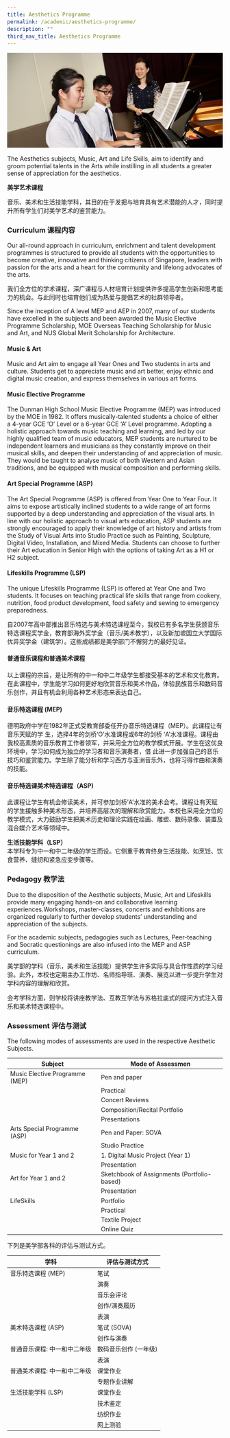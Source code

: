 ```yaml
---
title: Aesthetics Programme
permalink: /academic/aesthetics-programme/
description: ""
third_nav_title: Aesthetics Programme
---
```

![](/images/Homepage/masthead-academic-aesthetics.jpg)

The Aesthetics subjects, Music, Art and Life Skills, aim to identify and groom potential talents in the Arts while instilling in all students a greater sense of appreciation for the aesthetics.

**美学艺术课程**

音乐、美术和生活技能学科，其目的在于发掘与培育具有艺术潜能的人才，同时提升所有学生们对美学艺术的鉴赏能力。

### **Curriculum 课程内容**

Our all-round approach in curriculum, enrichment and talent development programmes is structured to provide all students with the opportunities to become creative, innovative and thinking citizens of Singapore, leaders with passion for the arts and a heart for the community and lifelong advocates of the arts.

我们全方位的学术课程，深广课程与人材培育计划提供许多提高学生创新和思考能力的机会。与此同时也培育他们成为热爱与提倡艺术的社群领导者。


Since the inception of A level MEP and AEP in 2007, many of our students have excelled in the subjects and been awarded the Music Elective Programme Scholarship, MOE Overseas Teaching Scholarship for Music and Art, and NUS Global Merit Scholarship for Architecture.  

#### **Music & Art**

Music and Art aim to engage all Year Ones and Two students in arts and culture. Students get to appreciate music and art better, enjoy ethnic and digital music creation, and express themselves in various art forms. 

#### **Music Elective Programme**
The Dunman High School Music Elective Programme (MEP) was introduced by the MOE in 1982. It offers musically-talented students a choice of either a 4-year GCE ‘O’ Level or a 6-year GCE ‘A’ Level programme. Adopting a holistic approach towards music teaching and learning, and led by our highly qualified team of music educators, MEP students are nurtured to be independent learners and musicians as they constantly improve on their musical skills, and deepen their understanding of and appreciation of music. They would be taught to analyse music of both Western and Asian traditions, and be equipped with musical composition and performing skills.

#### **Art Special Programme (ASP)**
The Art Special Programme (ASP) is offered from Year One to Year Four. It aims to expose artistically inclined students to a wide range of art forms supported by a deep understanding and appreciation of the visual arts. In line with our holistic approach to visual arts education, ASP students are strongly encouraged to apply their knowledge of art history and artists from the Study of Visual Arts into Studio Practice such as Painting, Sculpture, Digital Video, Installation, and Mixed Media. Students can choose to further their Art education in Senior High with the options of taking Art as a H1 or H2 subject.

#### **Lifeskills Programme (LSP)**
The unique Lifeskills Programme (LSP) is offered at Year One and Two students. It focuses on teaching practical life skills that range from cookery, nutrition, food product development, food safety and sewing to emergency preparedness.

自2007年高中部推出音乐特选与美术特选课程至今，我校已有多名学生获颁音乐特选课程奖学金，教育部海外奖学金（音乐/美术教学），以及新加坡国立大学国际优异奖学金（建筑学）。这些成绩都是美学部门不懈努力的最好见证。

#### **普通音乐课程和普通美术课程**

以上课程的宗旨，是让所有的中一和中二年级学生都接受基本的艺术和文化教育。在此课程中，学生能学习如何更好地欣赏音乐和美术作品，体验民族音乐和数码音乐创作，并且有机会利用各种艺术形态来表达自己。

#### **音乐特选课程 (MEP)**

德明政府中学在1982年正式受教育部委任开办音乐特选课程（MEP）。此课程让有音乐天赋的学 生，选择4年的剑桥‘O’水准课程或6年的剑桥 ‘A’水准课程。课程由我校高素质的音乐教育工作者领军，并采用全方位的教学模式开展。学生在这优良环境中，学习如何成为独立的学习者和音乐演奏者，借 此进一步加强自己的音乐技巧和鉴赏能力。学生除了能分析和学习西方与亚洲音乐外，也将习得作曲和演奏的技能。

#### **音乐特选课美术特选课程（ASP)**
此课程让学生有机会修读美术，并可参加剑桥’A’水准的美术会考。课程让有天赋的学生接触多种美术形态，并培养高层次的理解和欣赏能力。本校也采用全方位的教学模式，大力鼓励学生把美术历史和理论实践在绘画、雕塑、数码录像、装置及混合媒介艺术等领域中。

**生活技能学科（****LSP****）**  
本学科专为中一和中二年级的学生而设。它侧重于教育终身生活技能、如烹饪、饮食营养、缝纫和紧急应变步骤等。

### **Pedagogy 教学法**

Due to the disposition of the Aesthetic subjects, Music, Art and Lifeskills provide many engaging hands-on and collaborative learning experiences.Workshops, master-classes, concerts and exhibitions are organized regularly to further develop students’ understanding and appreciation of the subjects.

For the academic subjects, pedagogies such as Lectures, Peer-teaching and Socratic questionings are also infused into the MEP and ASP curriculum.

美学部的学科（音乐，美术和生活技能）提供学生许多实际与具合作性质的学习经验。此外，本校也定期主办工作坊、名师指导班、演奏、展览以进一步提升学生对学科内容的理解和欣赏。

会考学科方面，则学校将讲座教学法、互教互学法与苏格拉底式的提问方式注入音乐和美术特选课程中。


### **Assessment 评估与测试**

The following modes of assessments are used in the respective Aesthetic Subjects.

| Subject | Mode of Assessmen |
| -------- | -------- | 
| Music Elective Programme (MEP)	 |   Pen and paper   | 
| 	 |  Practical    | 
| 	 | Concert Reviews     | 
|  |   Composition/Recital Portfolio  | 
|  |   Presentations  | 
| Arts Special Programme (ASP)	 |   Pen and Paper: SOVA   | 
|  |   Studio Practice   | 
| Music for Year 1 and 2 | 1.  Digital Music Project (Year 1)     | 
|  |  Presentation    | 
|Art for Year 1 and 2  |   Sketchbook of Assignments (Portfolio-based)   | 
| |   Presentation | 
| LifeSkills |  Portfolio   | 
|  |    Practical  | 
|  |  Textile Project  | 
|  | Online Quiz |

下列是美学部各科的评估与测试方式。

| 学科	| 评估与测试方式 |
| -------- | -------- | 
| 音乐特选课程 (MEP)		 |  笔试   | 
| 	 |  演奏  | 
| 	 | 音乐会评论  | 
|  | 创作/演奏履历  | 
|  |  表演  | 
| 美术特选课程 (ASP) | 笔试 (SOVA)  | 
|  |  创作与演奏 | 
| 普通音乐课程: 中一和中二年级	 | 数码音乐创作 (一年级) | 
|  |  表演  | 
|普通美术课程: 中一和中二年级	  |  课堂作业   | 
|  |  专题作业讲解   | 
| 生活技能学科 (LSP)	|  课堂作业   | 
|  | 技术鉴定    | 
|  | 纺织作业 | 
|  |网上测验 |